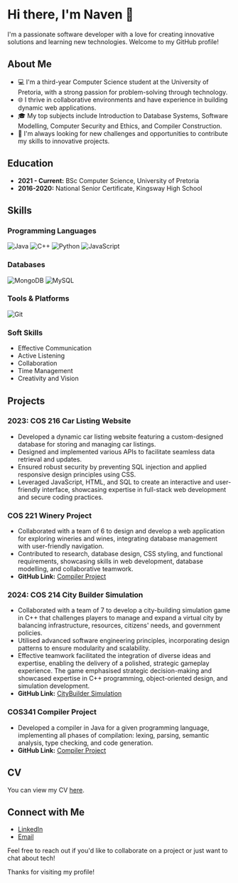 # Hi there, I'm Naven 👋

I'm a passionate software developer with a love for creating innovative solutions and learning new technologies. Welcome to my GitHub profile!

## About Me

- 💻 I'm a third-year Computer Science student at the University of Pretoria, with a strong passion for problem-solving through technology.
- 🌐 I thrive in collaborative environments and have experience in building dynamic web applications.
- 🎓 My top subjects include Introduction to Database Systems, Software Modelling, Computer Security and Ethics, and Compiler Construction.
- 🚀 I'm always looking for new challenges and opportunities to contribute my skills to innovative projects.

## Education

- **2021 - Current:** BSc Computer Science, University of Pretoria
- **2016-2020:** National Senior Certificate, Kingsway High School

## Skills

### Programming Languages

![Java](https://img.shields.io/badge/Java-ED8B00?style=for-the-badge&logo=java&logoColor=white)
![C++](https://img.shields.io/badge/C++-00599C?style=for-the-badge&logo=cplusplus&logoColor=white)
![Python](https://img.shields.io/badge/Python-3776AB?style=for-the-badge&logo=python&logoColor=white)
![JavaScript](https://img.shields.io/badge/JavaScript-F7DF1E?style=for-the-badge&logo=javascript&logoColor=black)

### Databases

![MongoDB](https://img.shields.io/badge/MongoDB-47A248?style=for-the-badge&logo=mongodb&logoColor=white)
![MySQL](https://img.shields.io/badge/MySQL-4479A1?style=for-the-badge&logo=mysql&logoColor=white)

### Tools & Platforms

![Git](https://img.shields.io/badge/Git-F05032?style=for-the-badge&logo=git&logoColor=white)

### Soft Skills

- Effective Communication
- Active Listening
- Collaboration
- Time Management
- Creativity and Vision

## Projects

### 2023: COS 216 Car Listing Website

- Developed a dynamic car listing website featuring a custom-designed database for storing and managing car listings.
- Designed and implemented various APIs to facilitate seamless data retrieval and updates.
- Ensured robust security by preventing SQL injection and applied responsive design principles using CSS.
- Leveraged JavaScript, HTML, and SQL to create an interactive and user-friendly interface, showcasing expertise in full-stack web development and secure coding practices.

### COS 221 Winery Project

- Collaborated with a team of 6 to design and develop a web application for exploring wineries and wines, integrating database management with user-friendly navigation.
- Contributed to research, database design, CSS styling, and functional requirements, showcasing skills in web development, database modelling, and collaborative teamwork.
- **GitHub Link:** [Compiler Project](https://github.com/SageBoots/COS221-PA5)

### 2024: COS 214 City Builder Simulation

- Collaborated with a team of 7 to develop a city-building simulation game in C++ that challenges players to manage and expand a virtual city by balancing infrastructure, resources, citizens' needs, and government policies.
- Utilised advanced software engineering principles, incorporating design patterns to ensure modularity and scalability.
- Effective teamwork facilitated the integration of diverse ideas and expertise, enabling the delivery of a polished, strategic gameplay experience. The game emphasised strategic decision-making and showcased expertise in C++ programming, object-oriented design, and simulation development.
- **GitHub Link:** [CityBuilder Simulation](https://github.com/COS214-Project-2024/VScoders-and-the-Jetbrainstormers-Team-4)

### COS341 Compiler Project

- Developed a compiler in Java for a given programming language, implementing all phases of compilation: lexing, parsing, semantic analysis, type checking, and code generation.
- **GitHub Link:** [Compiler Project](https://github.com/Naven13/COS341)

## CV

You can view my CV [here](./Navendran_Naidoo_CV.pdf).

## Connect with Me

- [LinkedIn](https://www.linkedin.com/in/navendran-naidoo-0bb732221)
- [Email](mailto:navendrannaidoo1309@gmail.com)

Feel free to reach out if you'd like to collaborate on a project or just want to chat about tech!

Thanks for visiting my profile!
```` ▋
